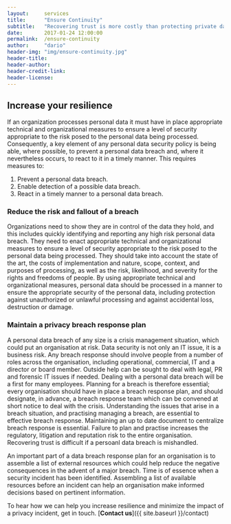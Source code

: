 ```yaml
---
layout:     services
title:      "Ensure Continuity"
subtitle:   "Recovering trust is more costly than protecting private data. Every organization should have a proven plan in place to mitigate a potential privacy incident."
date:       2017-01-24 12:00:00
permalink:  /ensure-continuity
author:     "dario"
header-img: "img/ensure-continuity.jpg"
header-title:
header-author:
header-credit-link:
header-license:
---
```


## Increase your resilience
If an organization processes personal data it must have in place appropriate technical and organizational measures to ensure a level of security appropriate to the risk posed to the personal data being processed. Consequently, a key element of any personal data security policy is being able, where possible, to prevent a personal data breach and, where it nevertheless occurs, to react to it in a timely manner. This requires measures to:

1.	Prevent a personal data breach.
2.	Enable detection of a possible data breach.
3.	React in a timely manner to a personal data breach.


### Reduce the risk and fallout of a breach
Organizations need to show they are in control of the data they hold, and this includes quickly identifying and reporting any high risk personal data breach. They need to enact appropriate technical and organizational measures to ensure a level of security appropriate to the risk posed to the personal data being processed. They should take into account the state of the art, the costs of implementation and nature, scope, context, and purposes of processing, as well as the risk, likelihood, and severity for the rights and freedoms of people. By using appropriate technical and organizational measures, personal data should be processed in a manner to ensure the appropriate security of the personal data, including protection against unauthorized or unlawful processing and against accidental loss, destruction or damage.

### Maintain a privacy breach response plan
A personal data breach of any size is a crisis management situation, which could put an organisation at risk. Data security is not only an IT issue, it is a business risk. Any breach response should involve people from a number of roles across the organisation, including operational, commercial, IT and a director or board member. Outside help can be sought to deal with legal, PR and forensic IT issues if needed. Dealing with a personal data breach will be a first for many employees. Planning for a breach is therefore essential; every organisation should have in place a breach response plan, and should designate, in advance, a breach response team which can be convened at short notice to deal with the crisis. Understanding the issues that arise in a breach situation, and practising managing a breach, are essential to effective breach response. Maintaining an up to date document to centralize breach response is essential. Failure to plan and practise increases the regulatory, litigation and reputation risk to the entire organisation. Recovering trust is difficult if a persoanl data breach is mishandled.

An important part of a data breach response plan for an organisation is to assemble a list of external resources which could help reduce the negative consequences in the advent of a major breach. Time is of essence when a security incident has been identified. Assembling a list of available resources before an incident can help an organisation make informed decisions based on pertinent information.

To hear how we can help you increase resilience and minimize the impact of a privacy incident, get in touch. [**Contact us**]({{ site.baseurl }}/contact)

